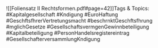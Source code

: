 
![[Foliensatz II Rechtsformen.pdf#page=42]]Tags & Topics:
   #Kapitalgesellschaft
   #Kndigung
   #EuroHaftung
   #GeschftsfhrerVertretungsmacht
   #beschrnktGeschftsfhrung
   #mglichGesetze
   #GesellschaftsvermgenGewinnbeteiligung
   #Kapitalbeteiligung
   #PersonHandelsregistereintrag
   #GesellschafterversammlungKndigung